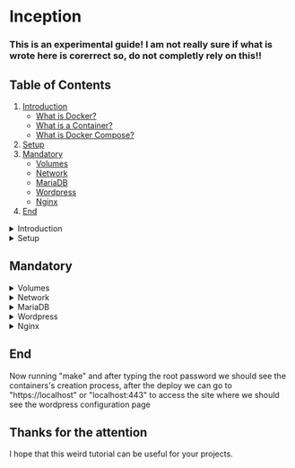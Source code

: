 # Inception

<!--
#groups
42

#languages
Bash
Docker

#frames and libs

-->

### This is an experimental guide! I am not really sure if what is wrote here is corerrect so, do not completly rely on this!!

## Table of Contents
1. [Introduction](#introduction)
    - [What is Docker?](#Docker)
    - [What is a Container?](#Containers)
    - [What is Docker Compose?](#Docker_Compose)
2. [Setup](#setup)
3. [Mandatory](#mandatory)
    - [Volumes](#volumes)
    - [Network](#network)
    - [MariaDB](#mariadb)
    - [Wordpress](#wordpress)
    - [Nginx](#nginx)
4. [End](#end)


<details>
<summary>Introduction</summary>

## Introduction
This project consists in having you set up a small infrastructure composed of different services under specific rules. The whole project has to be done in a virtual machine.

### <a name="Docker">What is Docker?</a>
<a href="https://docs.docker.com/get-started/overview/">Docker</a> enables you to separate your applications from your infrastructure so you can deliver software quickly. With Docker, you can manage your infrastructure in the same ways you manage your applications. By taking advantage of Docker’s methodologies for shipping, testing, and deploying code quickly, you can significantly reduce the delay between writing code and running it in production. This is possible thanks to the Docker's containers.

### <a name="Containers">What is a Container?</a>
A <a href="https://www.docker.com/resources/what-container/">Container</a> is a standard unit of software that packages up code and all its dependencies so the application runs quickly and reliably from one computing environment to another. It's different from a virtual machine because it's more lightweight than a VM.
The key differentiator between containers and virtual machines is that virtual machines virtualize an entire machine down to the hardware layers and containers only virtualize software layers above the operating system level.
<img src="container_vs_vm.png"/>
As you can see the VM loads every time the Guest OS, instead, Docker shares the same kernel with every container.

### <a name="Docker_Compose">What is Docker Compose?</a>
<a href="https://docs.docker.com/get-started/08_using_compose/">Docker Compose</a> is a tool that was developed to help define and share multi-container applications. With Compose, we can create a YAML file to define the services and with a single command, can spin everything up or tear it all down.

</details>

<details>
<summary>Setup</summary>

## Setup
The first thing we wanna do is to download the required software.
```
sudo apt install -y git docker docker.io docker-compose
```
And then restart docker to make sure that works fine.
```
sudo service docker restart
```

Now, the project folder structure should be something like this:
```
inception
├── Makefile
└── srcs
    ├── .env
    ├── docker-compose.yml
    └── requirements
        ├── mariadb
        │   ├── Dockerfile
        │   └── conf
        │       └── configure.sh
        ├── nginx
        │   ├── Dockerfile
        │   └── conf
        │       └── configure.sh
        └── wordpress
            ├── Dockerfile
            └── conf
                └── configure.sh
```

To finish the setup we can write a simple Makefile.
We start with the basic variables:
```
NAME = inception
SRC_DIR = srcs
ENV = $(SRC_DIR)/.env
YML = $(SRC_DIR)/docker-compose.yml
USER = ( your user name )
```
Then some command definitions:
```
DC		= sudo docker-compose
RM		= sudo rm -rf
MD		= sudo mkdir -p
```
Now we write some useful rules:
```
host:
	@ sudo echo "127.0.0.1 $(USER).42.fr" >> /etc/hosts

start:
	@ $(DC) --env-file $(ENV) -f $(YML) up

stop:
	@ $(DC) --env-file $(ENV) -f $(YML) down

.PHONY: start stop host
```
And at last the basic rules:
```
all: start

clean: stop
	@ sudo docker system prune -a -f

fclean: clean

re: fclean reload

reload:
	@ $(DC) --env-file $(ENV) -f $(YML) up --build
```

Final Result:
```
NAME = inception
SRC_DIR = srcs
ENV = $(SRC_DIR)/.env
YML = $(SRC_DIR)/docker-compose.yml
USER = ( your user name )

DC		= sudo docker-compose
RM		= sudo rm -rf
MD		= sudo mkdir -p


all: start

clean: stop
	@ sudo docker system prune -a -f

fclean: clean

re: fclean reload

reload:
	@ $(DC) --env-file $(ENV) -f $(YML) up --build

host:
	@ sudo echo "127.0.0.1 $(USER).42.fr" >> /etc/hosts

start:
	@ $(DC) --env-file $(ENV) -f $(YML) up

stop:
	@ $(DC) --env-file $(ENV) -f $(YML) down

.PHONY: start stop host all clean fclean re reload
```

</details>

## Mandatory

<details>
<summary>Volumes</summary>

## Volumes
<a href="https://docs.docker.com/storage/volumes/">Volumes</a> are the preferred mechanism for persisting data generated by and used by Docker containers. While bind mounts are dependent on the directory structure and OS of the host machine, volumes are completely managed by Docker.
 
 We must define two of them, one for the database and the othe one for the wordpress files in the docker-compose.yml we define them as "mariadb" for the database and "wordpress" for the wordpress files, and we put them in our data folder into the home directory.
 
 (USERNAME is your user)
 ./srcs/docker-compose.yml:
```
version: "3.5"

volumes:
  wordpress:
    name: wordpress
    driver: local
    driver_opts:
      device: /home/USERNAME/data/wordpress
      o: bind
      type: none

 mariadb:
    name: mariadb
    driver: local
    driver_opts:
      device: /home/USERNAME/data/mariadb
      o: bind
      type: none
```

To simplify things we can add some rules to maintain these directories and volumes.

```
VOLUMES	= $(shell sudo docker volume ls -q)

vol_clean:
	@ sudo docker volume rm $(VOLUMES)
	
dir_clean:
	@ $(RM) /home/$(USER)/data
	@ $(MD) /home/$(USER)/data
	@ $(MD) /home/$(USER)/data/mariadb
	@ $(MD) /home/$(USER)/data/wordpress
```

./Makefile:
```
NAME = inception
SRC_DIR = srcs
ENV = $(SRC_DIR)/.env
YML = $(SRC_DIR)/docker-compose.yml
USER = ( your user name )

DC		= sudo docker-compose
RM		= sudo rm -rf
MD		= sudo mkdir -p

VOLUMES	= $(shell sudo docker volume ls -q)


all: start

clean: stop
	@ sudo docker system prune -a -f

fclean: clean vol_clean dir_clean

re: fclean reload

reload:
	@ $(DC) --env-file $(ENV) -f $(YML) up --build

host:
	@ sudo echo "127.0.0.1 $(USER).42.fr" >> /etc/hosts

start:
	@ $(DC) --env-file $(ENV) -f $(YML) up

stop:
	@ $(DC) --env-file $(ENV) -f $(YML) down

vol_clean:
	@ sudo docker volume rm $(VOLUMES)

dir_clean:
	@ $(RM) /home/$(USER)/data
	@ $(MD) /home/$(USER)/data
	@ $(MD) /home/$(USER)/data/mariadb
	@ $(MD) /home/$(USER)/data/wordpress

.PHONY: start stop host all clean fclean re reload vol_clean dir_clean
```

</details>

<details>
<summary>Network</summary>

## Network
By default Compose sets up a single <a href="https://docs.docker.com/compose/networking/">network</a> for your app. Each container for a service joins the default network and is both reachable by other containers on that network, and discoverable by them at a hostname identical to the container name.
You can specify your own networks with the top-level networks key. This lets you create more complex topologies and specify custom network drivers and options. You can also use it to connect services to externally-created networks which aren’t managed by Compose.

So, to specify a custum network we can simply type into the docker-compose.yml:

```
networks:
  localhost:
    name: inet
```

./srcs/docker-compose.yml:
```
version: "3.5"

networks:
  localhost:
    name: inet

volumes:
  wordpress:
    name: wordpress
    driver: local
    driver_opts:
      device: /home/USERNAME/data/wordpress
      o: bind
      type: none

  mariadb:
    name: mariadb
    driver: local
    driver_opts:
      device: /home/USERNAME/data/mariadb
      o: bind
      type: none
```

</details>

<details>
<summary>MariaDB</summary>

## MariaDB

To add servicies in this project we need to define the "servicies" label into the docker-compose.yaml like:
```
services:
```

Under where we will put all the future sevicies, now we can add the service "mariadb" that will "always restart", it will be into the "localhost" network, and will be connected with the "mariadb" database.
```
  mariadb:  
    container_name: mariadb_debian
    build: ./requirements/mariadb
    volumes:
      - mariadb:/var/lib/mysql
    networks:
      - localhost
    image: mariadb
    restart: always
```
and then we can add the env variables to the env file and to the service environment:
.env (USERNAME is yours, and the two PASSWORD are your choice)
```
DB_HOST=mariadb
DB_NAME=wordpress
DB_USER=USERNAME
DB_PASSWORD=PASSWORD1
MYSQL_ROOT_PWD=PASSWORD2
```
docker-compose.yml
```
    environment:
      MYSQL_ROOT_PWD: ${MYSQL_ROOT_PWD}
      DB_NAME: ${DB_NAME}
      DB_USER: ${DB_USER}
      DB_PASSWORD: ${DB_PASSWORD}
```
Now we can pass at the mariadb's Dockerfile, where we start by loading the selected os image (debian in this case).
```
FROM debian:buster
```
Then we update the referencies and install the dependencies.
```
RUN apt-get update && apt-get install -y \
	mariadb-server
```
Now we copy the various configuration files in their spots.
```
COPY ./conf/50-server.cnf /etc/mysql/mariadb.conf.d/
COPY ./conf/createdb.sql /
COPY ./conf/configure.sh /configure.sh
```
And then we can use the "configure.sh" as an entrypoint:
```
CMD [ "sh", "/configure.sh" ]
```

./srcs/requirements/mariadb/Dockerfile
```
FROM debian:buster

RUN apt-get update && apt-get install -y \
	mariadb-server


COPY ./conf/50-server.cnf /etc/mysql/mariadb.conf.d/
COPY ./conf/createdb.sql /
COPY ./conf/configure.sh /configure.sh

CMD [ "sh", "/configure.sh" ]
```





</details>

<details>
<summary>Wordpress</summary>

## Wordpress

Into the services we add the wordpress image that depends on mariadb, should restart when crashing, connected to the wordpress volume and the network.
```
  wordpress:
    depends_on:
      - mariadb
    container_name: wordpress_debian
    build: ./requirements/wordpress
    image: wordpress
    volumes:
      - wordpress:/var/www/wordpress
    networks:
      - localhost
    restart: always
```
And then add the environment for the database connection:
```
    environment:
      DB_HOST: ${DB_HOST}
      DB_NAME: ${DB_NAME}
      DB_USER: ${DB_USER}
      DB_PASSWORD: ${DB_PASSWORD}
```

Into the Dockerfile we start with putting at the first line the os image that we want (i will use debian):
```
FROM debian:buster
```

Then we want to update our referencies and install the dependencies:
```
RUN apt-get update && apt-get install -y \
	php7.3 \
	php-mysqli \
	php-fpm \
	mariadb-client
```

Then we can copy the custom fpm configuration:
```
COPY ./conf/www.conf /etc/php/7.3/fpm/pool.d
```

./srcs/requirements/wordpress/conf/www.conf:
```
[www]
user = www-data
group = www-data
listen = wordpress:9000
pm = dynamic
pm.max_children = 30
pm.start_servers = 3
pm.min_spare_servers = 3
pm.max_spare_servers = 10
pm.max_requests = 1000
pm.status_path = /status
clear_env = no
```

Then we can pull the wordpress files from his site (these are italian ones), and then remove the "wp-config-sample.php":
```
ADD https://it.wordpress.org/wordpress-5.7.2-it_IT.tar.gz /var/www/
RUN cd /var/www && tar -xzvf wordpress-5.7.2-it_IT.tar.gz
RUN rm -f /var/www/wordpress-5.7.2-it_IT.tar.gz
RUN rm -f /var/www/wordpress/wp-config-sample.php
```

Now we can actualy copy the custom wordpress config file, and the configure script and than using it as entrypoint, and we create a file thet we will use as a creation-fase-switch.
```
COPY ./conf/wp-config.php ./var/www/wordpress/
COPY ./conf/configure.sh /configure.sh

RUN touch /tmp/switch.tmp

CMD [ "sh", "/configure.sh" ]
```

./srcs/requirements/wordpress/Dockerfile:
```
FROM debian:buster

RUN apt-get update && apt-get install -y \
	php7.3 \
	php-mysqli \
	php-fpm \
	mariadb-client

COPY ./conf/www.conf /etc/php/7.3/fpm/pool.d

ADD https://it.wordpress.org/wordpress-5.7.2-it_IT.tar.gz /var/www/
RUN cd /var/www && tar -xzvf wordpress-5.7.2-it_IT.tar.gz
RUN rm -f /var/www/wordpress-5.7.2-it_IT.tar.gz
RUN rm -f /var/www/wordpress/wp-config-sample.php

COPY ./conf/wp-config.php ./var/www/wordpress/
COPY ./conf/configure.sh /configure.sh

RUN touch /tmp/switch.tmp

CMD [ "sh", "/configure.sh" ]
```

Into the custom "wp-config.php" we can put the same stuff of the sample one, but we can modify the define statemets at the beginnig with env variable that we will pass in the congiure.sh.
```
define( 'DB_NAME', '${DB_NAME}' );
define( 'DB_USER', '${DB_USER}' );
define( 'DB_PASSWORD', '${DB_PASSWORD}' );
define( 'DB_HOST', '${DB_HOST}' );
```

In the config file we start by defining the only installation stuff, witch are the env variables sobstituition, and the creation of the php folder into the run one, and then we can remove the temp switch file.
```
if [ -f /tmp/switch.tmp ]; then
	# Set Env
	sed -i -e "s/\${DB_NAME}/${DB_NAME}/g" /var/www/wordpress/wp-config.php;
	sed -i -e "s/\${DB_USER}/${DB_USER}/g" /var/www/wordpress/wp-config.php;
	sed -i -e "s/\${DB_PASSWORD}/${DB_PASSWORD}/g" /var/www/wordpress/wp-config.php;
	sed -i -e "s/\${DB_HOST}/${DB_HOST}/g" /var/www/wordpress/wp-config.php;

	# Create the php folder
	mkdir -p ./run/php/;

	# Remove the switch
	rm -f /tmp/switch.tmp;

fi
```

And we finish with the actual entrypoint:
```
/usr/sbin/php-fpm7.3 -F;
```

./srcs/requirements/wordpress/conf/configure.sh:
```
#!/bin/bash

if [ -f /tmp/switch.tmp ]; then
	# Set Env
	sed -i -e "s/\${DB_NAME}/${DB_NAME}/g" /var/www/wordpress/wp-config.php;
	sed -i -e "s/\${DB_USER}/${DB_USER}/g" /var/www/wordpress/wp-config.php;
	sed -i -e "s/\${DB_PASSWORD}/${DB_PASSWORD}/g" /var/www/wordpress/wp-config.php;
	sed -i -e "s/\${DB_HOST}/${DB_HOST}/g" /var/www/wordpress/wp-config.php;

	# Create the php folder
	mkdir -p ./run/php/;

	# Remove the switch
	rm -f /tmp/switch.tmp;

fi

# Entrypoint
/usr/sbin/php-fpm7.3 -F;
```

</details>

<details>
<summary>Nginx</summary>

## Nginx

Into the services we can now add nginx that depends on wordpress, should restart when crashing, connected to the wordpress volume and the network, with the port 443 exposed for connections.
```
  nginx:
    depends_on:
      - wordpress
    container_name: nginx_debian
    build: ./requirements/nginx
    image: nginx
    ports:
      - "443:443"
    volumes:
      - wordpress:/var/www/wordpress
    networks:
      - localhost
    restart: always
```

Now we can add the env to the ".env" file:
```
NGINX_C=COUNTRYWHEREYOUARE
NGINX_ST=CITYWHEREYOUARE
NGINX_L=CITYWHEREYOUARE
NGINX_O=42
NGINX_OU=USERNAME
NGINX_CN=USERNAME.42.fr
NGINX_EMAIL_ADDRESS=YOURMAIL
```

Then we can add the environment for the ssl key creation and then pass into the nginx dockerfile.
```
    environment:
      NGINX_C: ${NGINX_C}
      NGINX_ST: ${NGINX_ST}
      NGINX_L: ${NGINX_L}
      NGINX_O: ${NGINX_O}
      NGINX_OU: ${NGINX_OU}
      NGINX_CN: ${NGINX_CN}
      NGINX_EMAIL_ADDRESS: ${NGINX_EMAIL_ADDRESS}
```

The first thing we want to do is gettign up the container, so, in the Docker file we put at the first line the os image that we want (i will use debian):
```
FROM debian:buster
```

Then we want to update our referencies and install the dependencies:
```
RUN apt-get update && apt-get install -y \
	nginx \
	openssl
```

now we need to copy the configuration files, but first, to configure Nginx we need to create the ssl key like in this tutorials:
https://linuxize.com/post/creating-a-self-signed-ssl-certificate/
https://deliciousbrains.com/ssl-certificate-authority-for-local-https-development/

And then write the default configuration like in this article:
https://medium.com/@jgefroh/a-guide-to-using-nginx-for-static-websites-d96a9d034940

In short we obtain a "default" file like: (where USERNAME is our user)

./srcs/requirements/nginx/conf/default:
```
server {
    listen 443 ssl;
    listen [::]:443 ssl;

    server_name USERNAME.42.fr;

    ssl_certificate_key /etc/ssl/private/nginx.key;
    ssl_certificate /etc/ssl/certs/nginx.crt;
    ssl_protocols TLSv1.2 TLSv1.3;
    
    index index.php;
    root /var/www/wordpress;

    location / {
        try_files $uri $uri/ /index.php$is_args$args;
    }
    location ~ [^/]\.php(/|$) { 
            try_files $uri =404;
            fastcgi_split_path_info ^(.+\.php)(/.+)$;
            fastcgi_pass wordpress:9000;
            fastcgi_index index.php;
            include fastcgi_params;
            fastcgi_param SCRIPT_FILENAME $document_root$fastcgi_script_name;
            fastcgi_param PATH_INFO $fastcgi_path_info;
        }
}
```

and in the "Dockerfile" we can add:
```
COPY ./conf/default etc/nginx/sites-enabled/default
COPY ./conf/configure.sh /

RUN touch /tmp/switch.tmp

CMD [ "sh", "/configure.sh" ]
```
Where we copy the default config into his folder, copy the config file that we will use as entrypoint and we create a file thet we will use as a creation-fase-switch.

./srcs/requirements/nginx/Dockerfile:
```
FROM debian:buster

RUN apt-get update && apt-get install -y \
	nginx \
	openssl

COPY ./conf/default etc/nginx/sites-enabled/default
COPY ./conf/configure.sh /

RUN touch /tmp/switch.tmp

CMD [ "sh", "/configure.sh" ]
```

Into the "configure.sh" file we can put at the beginning the ssl key creation in an if statement where we check if the switch file exists, and after the key creation we delete the file.
```
if [ -f /tmp/switch.tmp ]; then

	# Create the ssl key
	openssl req -x509 -nodes -days 365 -newkey rsa:2048 \
		-keyout /etc/ssl/private/nginx.key \
		-out /etc/ssl/certs/nginx.crt \
		-subj "/C=${NGINX_C}/ST=${NGINX_ST}/L=${NGINX_L}/O=${NGINX_O}/OU=${NGINX_OU}/CN=${NGINX_CN}/emailAddress=${NGINX_EMAIL_ADDRESS}";
	
	# Remove the switch
	rm -f /tmp/switch.tmp;

fi
```

At the end of the file we can put our real entrypoint like this:
```
nginx -g "daemon off;";
```

./srcs/requirements/nginx/conf/configure.sh:
```
#!/bin/bash

if [ -f /tmp/switch.tmp ]; then

	# Create the ssl key
	openssl req -x509 -nodes -days 365 -newkey rsa:2048 \
		-keyout /etc/ssl/private/nginx.key \
		-out /etc/ssl/certs/nginx.crt \
		-subj "/C=${NGINX_C}/ST=${NGINX_ST}/L=${NGINX_L}/O=${NGINX_O}/OU=${NGINX_OU}/CN=${NGINX_CN}/emailAddress=${NGINX_EMAIL_ADDRESS}";
	
	# Remove the switch
	rm -f /tmp/switch.tmp;

fi

nginx -g "daemon off;";
```

</details>

## End
Now running "make" and after typing the root password we should see the containers's creation process, after the deploy we can go to "https://localhost" or "localhost:443" to access the site where we should see the wordpress configuration page

## Thanks for the attention
I hope that this weird tutorial can be useful for your projects.



